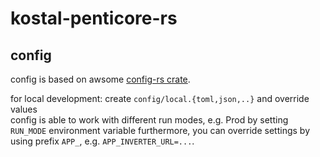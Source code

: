 # kostal-penticore-rs

## config

config is based on awsome [config-rs crate](https://github.com/mehcode/config-rs).

for local development: create `config/local.{toml,json,..}` and override values  
config is able to work with different run modes, e.g. Prod by setting `RUN_MODE` environment variable
furthermore, you can override settings by using prefix `APP_`, e.g. `APP_INVERTER_URL=...`.